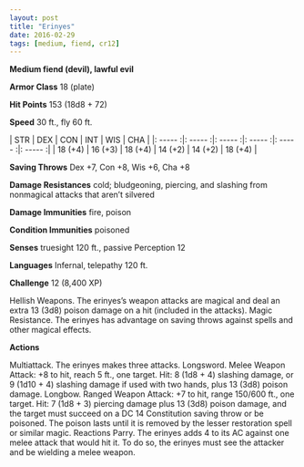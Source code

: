 ```yaml
---
layout: post
title: "Erinyes"
date: 2016-02-29
tags: [medium, fiend, cr12]
---
```


**Medium fiend (devil), lawful evil**

**Armor Class** 18 (plate)

**Hit Points** 153 (18d8 + 72)

**Speed** 30 ft., fly 60 ft.

|   STR   |   DEX   |   CON   |   INT   |   WIS   |   CHA   |
|: ----- :|: ----- :|: ----- :|: ----- :|: ----- :|: ----- :|
| 18 (+4) | 16 (+3) | 18 (+4) | 14 (+2) | 14 (+2) | 18 (+4) |

**Saving Throws** Dex +7, Con +8, Wis +6, Cha +8 

**Damage Resistances** cold; bludgeoning, piercing, and slashing from nonmagical attacks that aren’t silvered 

**Damage Immunities** fire, poison 

**Condition Immunities** poisoned 

**Senses** truesight 120 ft., passive Perception 12 

**Languages** Infernal, telepathy 120 ft. 

**Challenge** 12 (8,400 XP)

 Hellish Weapons. The erinyes’s weapon attacks are magical and deal an extra 13 (3d8) poison damage on a hit (included in the attacks). Magic Resistance. The erinyes has advantage on saving throws against spells and other magical effects. 

**Actions** 

Multiattack. The erinyes makes three attacks. Longsword. Melee Weapon Attack: +8 to hit, reach 5 ft., one target. Hit: 8 (1d8 + 4) slashing damage, or 9 (1d10 + 4) slashing damage if used with two hands, plus 13 (3d8) poison damage. Longbow. Ranged Weapon Attack: +7 to hit, range 150/600 ft., one target. Hit: 7 (1d8 + 3) piercing damage plus 13 (3d8) poison damage, and the target must succeed on a DC 14 Constitution saving throw or be poisoned. The poison lasts until it is removed by the lesser restoration spell or similar magic. Reactions Parry. The erinyes adds 4 to its AC against one melee attack that would hit it. To do so, the erinyes must see the attacker and be wielding a melee weapon.